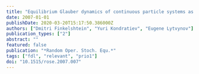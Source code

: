 ```yaml
---
title: "Equilibrium Glauber dynamics of continuous particle systems as a scaling limit of Kawasaki dynamics"
date: 2007-01-01
publishDate: 2020-03-20T15:17:50.386000Z
authors: ["Dmitri Finkelshtein", "Yuri Kondratiev", "Eugene Lytvynov"]
publication_types: ["2"]
abstract: ""
featured: false
publication: "*Random Oper. Stoch. Equ.*"
tags: ["fdl", "relevant", "prio1"]
doi: "10.1515/rose.2007.007"
---
```


